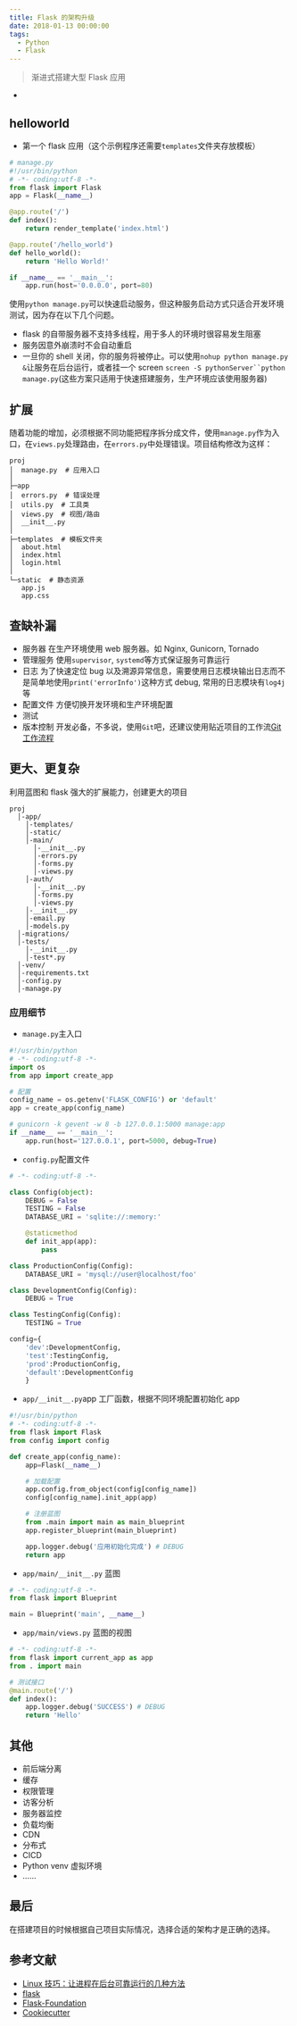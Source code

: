 ```yaml
---
title: Flask 的架构升级
date: 2018-01-13 00:00:00
tags:
  - Python
  - Flask
---
```


> 渐进式搭建大型 Flask 应用

- <!--more-->

## helloworld

- 第一个 flask 应用（这个示例程序还需要`templates`文件夹存放模板）

```python
# manage.py
#!/usr/bin/python
# -*- coding:utf-8 -*-
from flask import Flask
app = Flask(__name__)

@app.route('/')
def index():
    return render_template('index.html')

@app.route('/hello_world')
def hello_world():
    return 'Hello World!'

if __name__ == '__main__':
    app.run(host='0.0.0.0', port=80)
```

使用`python manage.py`可以快速启动服务，但这种服务启动方式只适合开发环境测试，因为存在以下几个问题。

- flask 的自带服务器不支持多线程，用于多人的环境时很容易发生阻塞
- 服务因意外崩溃时不会自动重启
- 一旦你的 shell 关闭，你的服务将被停止。可以使用`nohup python manage.py &`让服务在后台运行，或者挂一个 screen ` screen -S pythonServer``python manage.py `(这些方案只适用于快速搭建服务，生产环境应该使用服务器)

## 扩展

随着功能的增加，必须根据不同功能把程序拆分成文件，使用`manage.py`作为入口，在`views.py`处理路由，在`errors.py`中处理错误。项目结构修改为这样：

```
proj
│  manage.py  # 应用入口
│
├─app
│  errors.py  # 错误处理
│  utils.py  # 工具类
│  views.py  # 视图/路由
│  __init__.py
│
├─templates  # 模板文件夹
│  about.html
│  index.html
│  login.html
│
└─static  # 静态资源
   app.js
   app.css
```

## 查缺补漏

- 服务器 在生产环境使用 web 服务器。如 Nginx, Gunicorn, Tornado
- 管理服务 使用`supervisor`, `systemd`等方式保证服务可靠运行
- 日志 为了快速定位 bug 以及溯源异常信息，需要使用日志模块输出日志而不是简单地使用`print('errorInfo')`这种方式 debug, 常用的日志模块有`log4j`等
- 配置文件 方便切换开发环境和生产环境配置
- 测试
- 版本控制 开发必备，不多说，使用`Git`吧，还建议使用贴近项目的工作流[Git 工作流程](http://www.ruanyifeng.com/blog/2015/12/git-workflow.html)

## 更大、更复杂

利用蓝图和 flask 强大的扩展能力，创建更大的项目

```
proj
  │-app/
    │-templates/
    │-static/
    │-main/
      │-__init__.py
      │-errors.py
      │-forms.py
      │-views.py
    │-auth/
      │-__init__.py
      │-forms.py
      │-views.py
    │-__init__.py
    │-email.py
    │-models.py
  │-migrations/
  │-tests/
    │-__init__.py
    │-test*.py
  │-venv/
  │-requirements.txt
  │-config.py
  │-manage.py
```

### 应用细节

- `manage.py`主入口

```python
#!/usr/bin/python
# -*- coding:utf-8 -*-
import os
from app import create_app

# 配置
config_name = os.getenv('FLASK_CONFIG') or 'default'
app = create_app(config_name)

# gunicorn -k gevent -w 8 -b 127.0.0.1:5000 manage:app
if __name__ == '__main__':
    app.run(host='127.0.0.1', port=5000, debug=True)
```

- `config.py`配置文件

```python
# -*- coding:utf-8 -*-

class Config(object):
    DEBUG = False
    TESTING = False
    DATABASE_URI = 'sqlite://:memory:'

    @staticmethod
    def init_app(app):
        pass

class ProductionConfig(Config):
    DATABASE_URI = 'mysql://user@localhost/foo'

class DevelopmentConfig(Config):
    DEBUG = True

class TestingConfig(Config):
    TESTING = True

config={
    'dev':DevelopmentConfig,
    'test':TestingConfig,
    'prod':ProductionConfig,
    'default':DevelopmentConfig
    }
```

- `app/__init__.py`app 工厂函数，根据不同环境配置初始化 app

```python
#!/usr/bin/python
# -*- coding:utf-8 -*-
from flask import Flask
from config import config

def create_app(config_name):
    app=Flask(__name__)

    # 加载配置
    app.config.from_object(config[config_name])
    config[config_name].init_app(app)

    # 注册蓝图
    from .main import main as main_blueprint
    app.register_blueprint(main_blueprint)

    app.logger.debug('应用初始化完成') # DEBUG
    return app
```

- `app/main/__init__.py` 蓝图

```python
# -*- coding:utf-8 -*-
from flask import Blueprint

main = Blueprint('main', __name__)
```

- `app/main/views.py` 蓝图的视图

```python
# -*- coding:utf-8 -*-
from flask import current_app as app
from . import main

# 测试接口
@main.route('/')
def index():
    app.logger.debug('SUCCESS') # DEBUG
    return 'Hello'
```

## 其他

- 前后端分离
- 缓存
- 权限管理
- 访客分析
- 服务器监控
- 负载均衡
- CDN
- 分布式
- CICD
- Python venv 虚拟环境
- ……

## 最后

在搭建项目的时候根据自己项目实际情况，选择合适的架构才是正确的选择。

## 参考文献

- [Linux 技巧：让进程在后台可靠运行的几种方法](https://www.ibm.com/developerworks/cn/linux/l-cn-nohup/)
- [flask](http://flask.pocoo.org/)
- [Flask-Foundation](https://github.com/JackStouffer/Flask-Foundation)
- [Cookiecutter](https://github.com/audreyr/cookiecutter)
